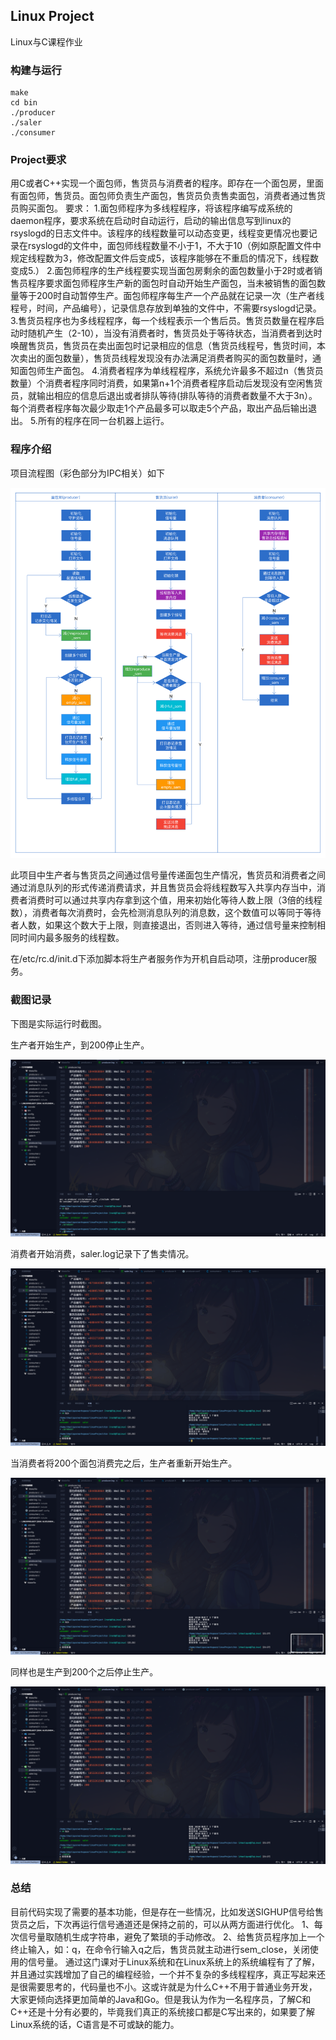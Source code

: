 ## Linux Project

Linux与C课程作业

### 构建与运行

```shell
make
cd bin
./producer
./saler
./consumer
```

### Project要求
用C或者C++实现一个面包师，售货员与消费者的程序。即存在一个面包房，里面有面包师，售货员。面包师负责生产面包，售货员负责售卖面包，消费者通过售货员购买面包。
要求：
1.面包师程序为多线程程序，将该程序编写成系统的daemon程序，要求系统在启动时自动运行，启动的输出信息写到linux的rsyslogd的日志文件中。该程序的线程数量可以动态变更，线程变更情况也要记录在rsyslogd的文件中，面包师线程数量不小于1，不大于10（例如原配置文件中规定线程数为3，修改配置文件后变成5，该程序能够在不重启的情况下，线程数变成5.）
2.面包师程序的生产线程要实现当面包房剩余的面包数量小于2时或者销售员程序要求面包师程序生产新的面包时自动开始生产面包，当未被销售的面包数量等于200时自动暂停生产。面包师程序每生产一个产品就在记录一次（生产者线程号，时间，产品编号），记录信息存放到单独的文件中，不需要rsyslogd记录。
3.售货员程序也为多线程程序，每一个线程表示一个售后员。售货员数量在程序启动时随机产生（2-10），当没有消费者时，售货员处于等待状态，当消费者到达时唤醒售货员，售货员在卖出面包时记录相应的信息（售货员线程号，售货时间，本次卖出的面包数量），售货员线程发现没有办法满足消费者购买的面包数量时，通知面包师生产面包。
4.消费者程序为单线程程序，系统允许最多不超过n（售货员数量）个消费者程序同时消费，如果第n+1个消费者程序启动后发现没有空闲售货员，就输出相应的信息后退出或者排队等待(排队等待的消费者数量不大于3n）。每个消费者程序每次最少取走1个产品最多可以取走5个产品，取出产品后输出退出。
5.所有的程序在同一台机器上运行。

### 程序介绍

项目流程图（彩色部分为IPC相关）如下

![Linux_project](./img/Linux_project.png)

此项目中生产者与售货员之间通过信号量传递面包生产情况，售货员和消费者之间通过消息队列的形式传递消费请求，并且售货员会将线程数写入共享内存当中，消费者消费时可以通过共享内存拿到这个值，用来初始化等待人数上限（3倍的线程数），消费者每次消费时，会先检测消息队列的消息数，这个数值可以等同于等待者人数，如果这个数大于上限，则直接退出，否则进入等待，通过信号量来控制相同时间内最多服务的线程数。

在/etc/rc.d/init.d下添加脚本将生产者服务作为开机自启动项，注册producer服务。

### 截图记录

下图是实际运行时截图。

生产者开始生产，到200停止生产。

![截屏2021-12-15 下午9.25.42](./img/1.png)



消费者开始消费，saler.log记录下了售卖情况。

![截屏2021-12-15 下午9.27.04](./img/2.png)

当消费者将200个面包消费完之后，生产者重新开始生产。

![截屏2021-12-15 下午9.27.53](./img/3.png)

同样也是生产到200个之后停止生产。

![截屏2021-12-15 下午9.28.00](./img/4.png)

### 总结

目前代码实现了需要的基本功能，但是存在一些情况，比如发送SIGHUP信号给售货员之后，下次再运行信号通道还是保持之前的，可以从两方面进行优化。
1、每次信号量取随机生成字符串，避免了繁琐的手动修改。
2、给售货员程序加上一个终止输入，如：q，在命令行输入q之后，售货员就主动进行sem_close，关闭使用的信号量。
通过这门课对于Linux系统和在Linux系统上的系统编程有了了解，并且通过实践增加了自己的编程经验，一个并不复杂的多线程程序，真正写起来还是很需要思考的，代码量也不小。这或许就是为什么C++不用于普通业务开发，大家更倾向选择更加简单的Java和Go。但是我认为作为一名程序员，了解C和C++还是十分有必要的，毕竟我们真正的系统接口都是C写出来的，如果要了解Linux系统的话，C语言是不可或缺的能力。